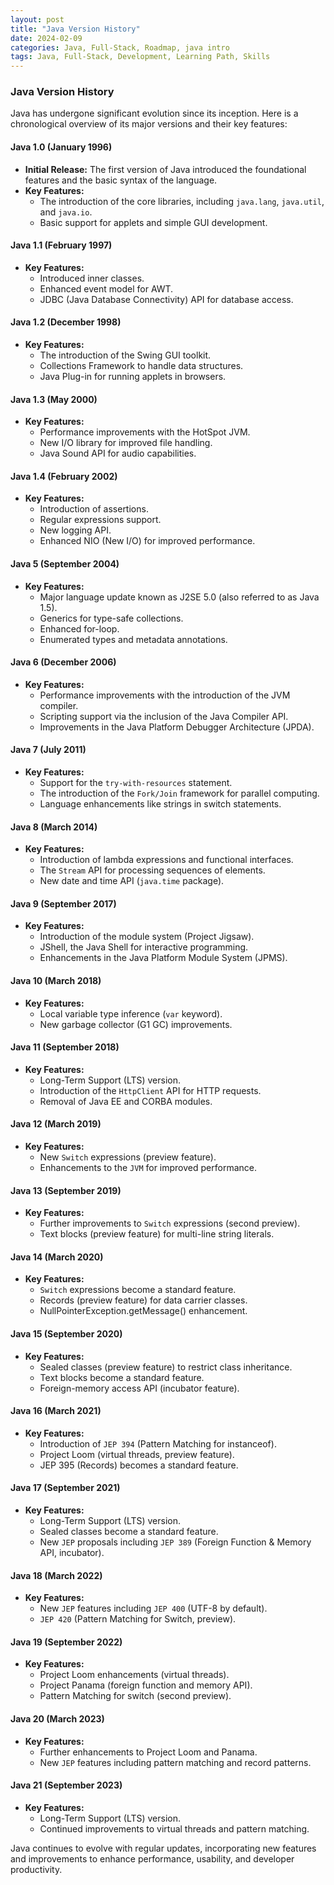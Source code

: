 ```yaml
---
layout: post
title: "Java Version History"
date: 2024-02-09
categories: Java, Full-Stack, Roadmap, java intro
tags: Java, Full-Stack, Development, Learning Path, Skills
---
```


### Java Version History

Java has undergone significant evolution since its inception. Here is a chronological overview of its major versions and their key features:

#### Java 1.0 (January 1996)
- **Initial Release:** The first version of Java introduced the foundational features and the basic syntax of the language.
- **Key Features:**  
  - The introduction of the core libraries, including `java.lang`, `java.util`, and `java.io`.
  - Basic support for applets and simple GUI development.

#### Java 1.1 (February 1997)
- **Key Features:**  
  - Introduced inner classes.
  - Enhanced event model for AWT.
  - JDBC (Java Database Connectivity) API for database access.

#### Java 1.2 (December 1998)
- **Key Features:**  
  - The introduction of the Swing GUI toolkit.
  - Collections Framework to handle data structures.
  - Java Plug-in for running applets in browsers.

#### Java 1.3 (May 2000)
- **Key Features:**  
  - Performance improvements with the HotSpot JVM.
  - New I/O library for improved file handling.
  - Java Sound API for audio capabilities.

#### Java 1.4 (February 2002)
- **Key Features:**  
  - Introduction of assertions.
  - Regular expressions support.
  - New logging API.
  - Enhanced NIO (New I/O) for improved performance.

#### Java 5 (September 2004)
- **Key Features:**  
  - Major language update known as J2SE 5.0 (also referred to as Java 1.5).
  - Generics for type-safe collections.
  - Enhanced for-loop.
  - Enumerated types and metadata annotations.

#### Java 6 (December 2006)
- **Key Features:**  
  - Performance improvements with the introduction of the JVM compiler.
  - Scripting support via the inclusion of the Java Compiler API.
  - Improvements in the Java Platform Debugger Architecture (JPDA).

#### Java 7 (July 2011)
- **Key Features:**  
  - Support for the `try-with-resources` statement.
  - The introduction of the `Fork/Join` framework for parallel computing.
  - Language enhancements like strings in switch statements.

#### Java 8 (March 2014)
- **Key Features:**  
  - Introduction of lambda expressions and functional interfaces.
  - The `Stream` API for processing sequences of elements.
  - New date and time API (`java.time` package).

#### Java 9 (September 2017)
- **Key Features:**  
  - Introduction of the module system (Project Jigsaw).
  - JShell, the Java Shell for interactive programming.
  - Enhancements in the Java Platform Module System (JPMS).

#### Java 10 (March 2018)
- **Key Features:**  
  - Local variable type inference (`var` keyword).
  - New garbage collector (G1 GC) improvements.

#### Java 11 (September 2018)
- **Key Features:**  
  - Long-Term Support (LTS) version.
  - Introduction of the `HttpClient` API for HTTP requests.
  - Removal of Java EE and CORBA modules.

#### Java 12 (March 2019)
- **Key Features:**  
  - New `Switch` expressions (preview feature).
  - Enhancements to the `JVM` for improved performance.

#### Java 13 (September 2019)
- **Key Features:**  
  - Further improvements to `Switch` expressions (second preview).
  - Text blocks (preview feature) for multi-line string literals.

#### Java 14 (March 2020)
- **Key Features:**  
  - `Switch` expressions become a standard feature.
  - Records (preview feature) for data carrier classes.
  - NullPointerException.getMessage() enhancement.

#### Java 15 (September 2020)
- **Key Features:**  
  - Sealed classes (preview feature) to restrict class inheritance.
  - Text blocks become a standard feature.
  - Foreign-memory access API (incubator feature).

#### Java 16 (March 2021)
- **Key Features:**  
  - Introduction of `JEP 394` (Pattern Matching for instanceof).
  - Project Loom (virtual threads, preview feature).
  - JEP 395 (Records) becomes a standard feature.

#### Java 17 (September 2021)
- **Key Features:**  
  - Long-Term Support (LTS) version.
  - Sealed classes become a standard feature.
  - New `JEP` proposals including `JEP 389` (Foreign Function & Memory API, incubator).

#### Java 18 (March 2022)
- **Key Features:**  
  - New `JEP` features including `JEP 400` (UTF-8 by default).
  - `JEP 420` (Pattern Matching for Switch, preview).

#### Java 19 (September 2022)
- **Key Features:**  
  - Project Loom enhancements (virtual threads).
  - Project Panama (foreign function and memory API).
  - Pattern Matching for switch (second preview).

#### Java 20 (March 2023)
- **Key Features:**  
  - Further enhancements to Project Loom and Panama.
  - New `JEP` features including pattern matching and record patterns.

#### Java 21 (September 2023)
- **Key Features:**  
  - Long-Term Support (LTS) version.
  - Continued improvements to virtual threads and pattern matching.

Java continues to evolve with regular updates, incorporating new features and improvements to enhance performance, usability, and developer productivity.
